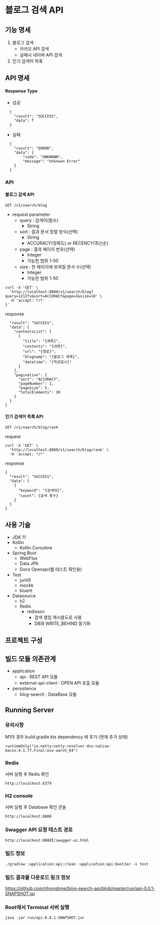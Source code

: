 # 블로그 검색 API

## 기능 명세
1. 블로그 검색
    - 카카오 API 검색
    - 실패시 네이버 API 검색
2. 인기 검색어 목록

## API 명세
#### Response Type
- 성공
```
  {
    "result": "SUCCESS",
    "data": T
  }
``` 
- 실패
```
  {
    "result": "ERROR",
    "data": {
        "code": "UNKNOWN",
        "message": "Unknown Error"
    }
  }
``` 

### API

#### 블로그 검색 API
`GET /v1/search/blog`

- request parameter
  - query : 검색어(필수)
    - String
  - sort : 결과 문서 정렬 방식(선택) 
    - String
    - ACCURACY(정확도) or RECENCY(최신순)
  - page : 결과 페이지 번호(선택)
    - Integer
    - 가능한 범위 1-50
  - size : 한 페이지에 보여질 문서 수(선택)
    - Integer
    - 가능한 범위 1-50

```
curl -X 'GET' \
  'http://localhost:8080/v1/search/blog?query=1212fv&sort=ACCURACY&page=1&size=10' \
  -H 'accept: */*'
}'
``` 
response
```
  "result": "SUCCESS",
  "data": {
    "contentsList": [
      {
        "title": "{제목}",
        "contents": "{내용}",
        "url": "{경로}",
        "blogname": "{블로그 제목}",
        "datetime": "{작성일시}"
      }
    ],
    "pagination": {
      "sort": "ACCURACY",
      "pageNumber": 1,
      "pageSize": 5,
      "totalElements": 10
    }
  }
}
``` 
#### 인기 검색어 목록 API
`GET /v1/search/blog/rank`

request
```
curl -X 'GET' \
  'http://localhost:8080/v1/search/blog/rank' \
  -H 'accept: */*'
```
response
```
{
  "result": "SUCCESS",
  "data": [
    {
      "keyword": "{검색어}",
      "count": {검색 횟수}
    }
  ]
}
```

## 사용 기술

- JDK 11
- Kotlin
    - Kotlin Coroutine
- Spring Boot
    - WebFlux
    - Data JPA
    - Docs Openapi(웹 테스트 확인용)
- Test
    - junit5
    - mockk
    - kluent
- Datasource
    - h2
    - Redis
        - redisson
          - 검색 랭킹 캐시용도로 사용
          - DB와 WRITE_BEHIND 동기화

##  프로젝트 구성


## 빌드 모듈 의존관계

- application
    - api : REST API 모듈
    - external-api-client : OPEN API 호출 모듈
- persistence
  - blog-search : DataBase 모듈

## Running Server

### 유의사항
M1의 경우 build.gradle.kts dependency 에 추가
(현재 추가 상태)
```
runtimeOnly("io.netty:netty-resolver-dns-native-macos:4.1.77.Final:osx-aarch_64")
```

### Redis

서버 실행 후 Redis 확인
```
http://localhost:6379
```

### H2 console

서버 실행 후 Database 확인 콘솔
```
http://localhost:8888
```

### Swagger API 요청 테스트 경로

```
http://localhost:8080Ï/swagger-ui.html
```

### 빌드 정보
```
./gradlew :application:api:clean :application:api:bootJar -x test 
```

### 빌드 결과물 다운로드 링크 정보
https://github.com/rihongtime/blog-search-api/blob/master/run/api-0.0.1-SNAPSHOT.jar

### Root에서 Terminal 서버 실행
```
java -jar run/api-0.0.1-SNAPSHOT.jar
```
